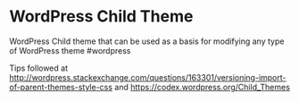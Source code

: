 # WordPress Child Theme
WordPress Child theme that can be used as a basis for modifying any type of WordPress theme #wordpress

Tips followed at http://wordpress.stackexchange.com/questions/163301/versioning-import-of-parent-themes-style-css and https://codex.wordpress.org/Child_Themes
